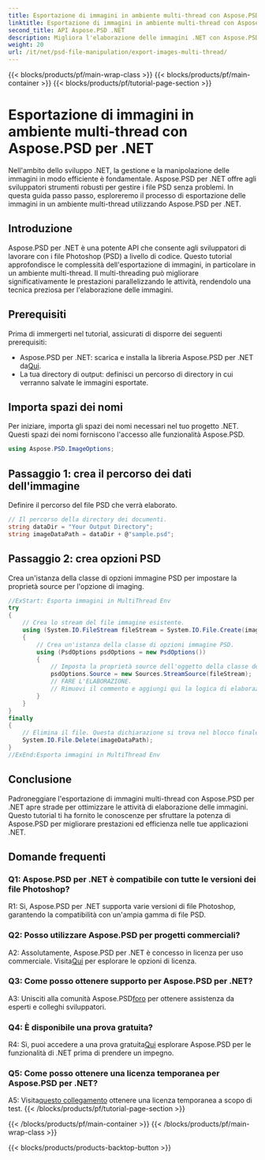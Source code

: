 ```yaml
---
title: Esportazione di immagini in ambiente multi-thread con Aspose.PSD per .NET
linktitle: Esportazione di immagini in ambiente multi-thread con Aspose.PSD per .NET
second_title: API Aspose.PSD .NET
description: Migliora l'elaborazione delle immagini .NET con Aspose.PSD. Esporta immagini in un ambiente multi-thread. Aumenta le prestazioni e l'efficienza senza sforzo.
weight: 20
url: /it/net/psd-file-manipulation/export-images-multi-thread/
---
```


{{< blocks/products/pf/main-wrap-class >}}
{{< blocks/products/pf/main-container >}}
{{< blocks/products/pf/tutorial-page-section >}}

# Esportazione di immagini in ambiente multi-thread con Aspose.PSD per .NET

Nell'ambito dello sviluppo .NET, la gestione e la manipolazione delle immagini in modo efficiente è fondamentale. Aspose.PSD per .NET offre agli sviluppatori strumenti robusti per gestire i file PSD senza problemi. In questa guida passo passo, esploreremo il processo di esportazione delle immagini in un ambiente multi-thread utilizzando Aspose.PSD per .NET.
## Introduzione
Aspose.PSD per .NET è una potente API che consente agli sviluppatori di lavorare con i file Photoshop (PSD) a livello di codice. Questo tutorial approfondisce le complessità dell'esportazione di immagini, in particolare in un ambiente multi-thread. Il multi-threading può migliorare significativamente le prestazioni parallelizzando le attività, rendendolo una tecnica preziosa per l'elaborazione delle immagini.
## Prerequisiti
Prima di immergerti nel tutorial, assicurati di disporre dei seguenti prerequisiti:
-  Aspose.PSD per .NET: scarica e installa la libreria Aspose.PSD per .NET da[Qui](https://releases.aspose.com/psd/net/).
- La tua directory di output: definisci un percorso di directory in cui verranno salvate le immagini esportate.
## Importa spazi dei nomi
Per iniziare, importa gli spazi dei nomi necessari nel tuo progetto .NET. Questi spazi dei nomi forniscono l'accesso alle funzionalità Aspose.PSD.
```csharp
using Aspose.PSD.ImageOptions;

```
## Passaggio 1: crea il percorso dei dati dell'immagine
Definire il percorso del file PSD che verrà elaborato.
```csharp
// Il percorso della directory dei documenti.
string dataDir = "Your Output Directory";
string imageDataPath = dataDir + @"sample.psd";
```
## Passaggio 2: crea opzioni PSD
Crea un'istanza della classe di opzioni immagine PSD per impostare la proprietà source per l'opzione di imaging.
```csharp
//ExStart: Esporta immagini in MultiThread Env
try
{
    // Crea lo stream del file immagine esistente.
    using (System.IO.FileStream fileStream = System.IO.File.Create(imageDataPath))
    {
        // Crea un'istanza della classe di opzioni immagine PSD.
        using (PsdOptions psdOptions = new PsdOptions())
        {
            // Imposta la proprietà source dell'oggetto della classe delle opzioni di imaging.
            psdOptions.Source = new Sources.StreamSource(fileStream);
            // FARE L'ELABORAZIONE.
            // Rimuovi il commento e aggiungi qui la logica di elaborazione delle immagini.
        }
    }
}
finally
{
    // Elimina il file. Questa dichiarazione si trova nel blocco finale per garantire il corretto smaltimento delle risorse.
    System.IO.File.Delete(imageDataPath);
}
//ExEnd:Esporta immagini in MultiThread Env
```
## Conclusione
Padroneggiare l'esportazione di immagini multi-thread con Aspose.PSD per .NET apre strade per ottimizzare le attività di elaborazione delle immagini. Questo tutorial ti ha fornito le conoscenze per sfruttare la potenza di Aspose.PSD per migliorare prestazioni ed efficienza nelle tue applicazioni .NET.

## Domande frequenti

### Q1: Aspose.PSD per .NET è compatibile con tutte le versioni dei file Photoshop?

R1: Sì, Aspose.PSD per .NET supporta varie versioni di file Photoshop, garantendo la compatibilità con un'ampia gamma di file PSD.

### Q2: Posso utilizzare Aspose.PSD per progetti commerciali?

 A2: Assolutamente, Aspose.PSD per .NET è concesso in licenza per uso commerciale. Visita[Qui](https://purchase.aspose.com/buy) per esplorare le opzioni di licenza.

### Q3: Come posso ottenere supporto per Aspose.PSD per .NET?

 A3: Unisciti alla comunità Aspose.PSD[foro](https://forum.aspose.com/c/psd/34) per ottenere assistenza da esperti e colleghi sviluppatori.

### Q4: È disponibile una prova gratuita?

 R4: Sì, puoi accedere a una prova gratuita[Qui](https://releases.aspose.com/) esplorare Aspose.PSD per le funzionalità di .NET prima di prendere un impegno.

### Q5: Come posso ottenere una licenza temporanea per Aspose.PSD per .NET?

 A5: Visita[questo collegamento](https://purchase.aspose.com/temporary-license/) ottenere una licenza temporanea a scopo di test.
{{< /blocks/products/pf/tutorial-page-section >}}

{{< /blocks/products/pf/main-container >}}
{{< /blocks/products/pf/main-wrap-class >}}

{{< blocks/products/products-backtop-button >}}
